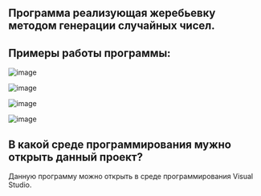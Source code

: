 ## Программа реализующая жеребьевку методом генерации случайных чисел.

## Примеры работы программы:

![image](https://user-images.githubusercontent.com/90563473/146688626-7eb957ac-15c9-4c35-8fb1-dd7a2ecc35f6.png)

![image](https://user-images.githubusercontent.com/90563473/146688505-76798645-ab01-4e58-bcd8-2e15f78845d1.png)

![image](https://user-images.githubusercontent.com/90563473/146688525-2697edcc-5c71-450e-9ebd-1e2ce5907ba7.png)

![image](https://user-images.githubusercontent.com/90563473/146688547-89072135-cc61-41c3-ae85-855904b98c55.png)

##  В какой среде программирования мужно открыть данный проект?

Данную программу можно открыть в среде программирования Visual Studio.
